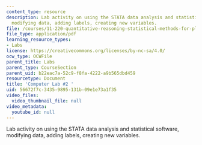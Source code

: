 ```yaml
---
content_type: resource
description: Lab activity on using the STATA data analysis and statistical software,
  modifying data, adding labels, creating new variables.
file: /courses/11-220-quantitative-reasoning-statistical-methods-for-planners-i-spring-2009/56672f7c34359895131b09e1e73a1f35_MIT11_220s09_Lab2_Mar6.pdf
file_type: application/pdf
learning_resource_types:
- Labs
license: https://creativecommons.org/licenses/by-nc-sa/4.0/
ocw_type: OCWFile
parent_title: Labs
parent_type: CourseSection
parent_uid: b22eac7a-52c9-f8fa-4222-a9b565dbd459
resourcetype: Document
title: 'Computer Lab #2 '
uid: 56672f7c-3435-9895-131b-09e1e73a1f35
video_files:
  video_thumbnail_file: null
video_metadata:
  youtube_id: null
---
```

Lab activity on using the STATA data analysis and statistical software, modifying data, adding labels, creating new variables.